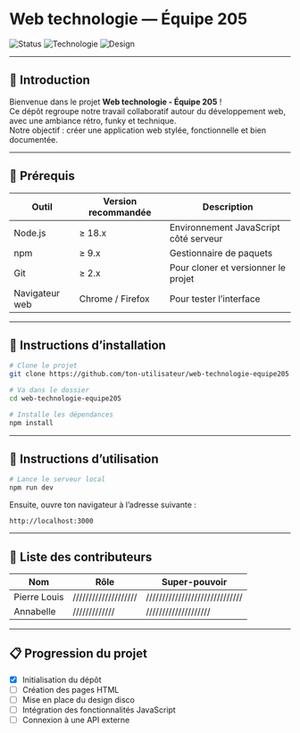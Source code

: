 # Web technologie — Équipe 205

![Status](https://img.shields.io/badge/status-en%20cours-yellow)
![Technologie](https://img.shields.io/badge/HTML%2FCSS%2FJS-en%20action-blue)
![Design](https://img.shields.io/badge/design-disco%20friendly-pink)

---

## 🎉 Introduction

Bienvenue dans le projet **Web technologie - Équipe 205** !  
Ce dépôt regroupe notre travail collaboratif autour du développement web, avec une ambiance rétro, funky et technique.  
Notre objectif : créer une application web stylée, fonctionnelle et bien documentée.

---

## 🧰 Prérequis


| Outil            | Version recommandée | Description                        |
|------------------|---------------------|------------------------------------|
| Node.js          | ≥ 18.x              | Environnement JavaScript côté serveur |
| npm              | ≥ 9.x               | Gestionnaire de paquets            |
| Git              | ≥ 2.x               | Pour cloner et versionner le projet |
| Navigateur web   | Chrome / Firefox    | Pour tester l’interface            |


---

## 🚀 Instructions d’installation

```bash
# Clone le projet
git clone https://github.com/ton-utilisateur/web-technologie-equipe205.git

# Va dans le dossier
cd web-technologie-equipe205

# Installe les dépendances
npm install
```

---

## 🕺 Instructions d’utilisation

```bash
# Lance le serveur local
npm run dev
```

Ensuite, ouvre ton navigateur à l’adresse suivante :
```
http://localhost:3000
```

---

## 👥 Liste des contributeurs

| Nom           | Rôle                  | Super-pouvoir                        |
|---------------|-----------------------|--------------------------------------|
| Pierre Louis  | ////////////////////  | //////////////////////////////       |
| Annabelle     | /////////////         | ////////////////////                 |


---

## 📋 Progression du projet

- [x] Initialisation du dépôt  
- [ ] Création des pages HTML  
- [ ] Mise en place du design disco  
- [ ] Intégration des fonctionnalités JavaScript  
- [ ] Connexion à une API externe  
